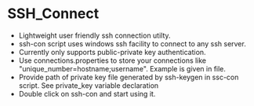 # SSH_Connect
* Lightweight user friendly ssh connection utilty.
* ssh-con script uses windows ssh facility to connect to any ssh server.
* Currently only supports public-private key authentication.
* Use connections.properties to store your connections like "unique_number=hostname;username". Example is given in file.
* Provide path of private key file generated by ssh-keygen in ssc-con script. See private_key variable declaration
* Double click on ssh-con and start using it.

